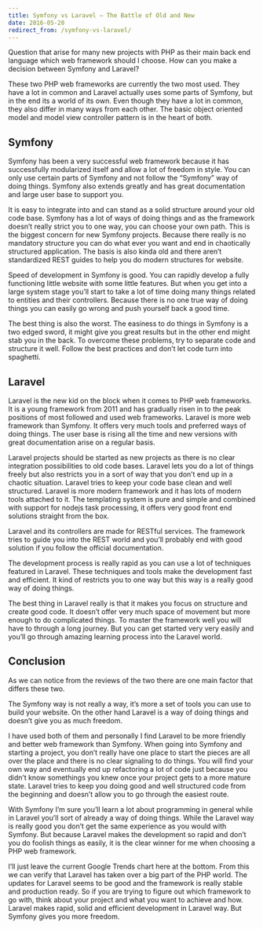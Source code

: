 ```yaml
---
title: Symfony vs Laravel – The Battle of Old and New
date: 2016-05-20
redirect_from: /symfony-vs-laravel/
---
```

Question that arise for many new projects with PHP as their main back end language which web framework should I choose. How can you make a decision between Symfony and Laravel?

These two PHP web frameworks are currently the two most used. They have a lot in common and Laravel actually uses some parts of Symfony, but in the end its a world of its own. Even though they have a lot in common, they also differ in many ways from each other. The basic object oriented model and model view controller pattern is in the heart of both.

Symfony
-------

Symfony has been a very successful web framework because it has successfully modularized itself and allow a lot of freedom in style. You can only use certain parts of Symfony and not follow the “Symfony” way of doing things. Symfony also extends greatly and has great documentation and large user base to support you.

It is easy to integrate into and can stand as a solid structure around your old code base. Symfony has a lot of ways of doing things and as the framework doesn’t really strict you to one way, you can choose your own path. This is the biggest concern for new Symfony projects. Because there really is no mandatory structure you can do what ever you want and end in chaotically structured application. The basis is also kinda old and there aren’t standardized REST guides to help you do modern structures for website.

Speed of development in Symfony is good. You can rapidly develop a fully functioning little website with some little features. But when you get into a large system stage you’ll start to take a lot of time doing many things related to entities and their controllers. Because there is no one true way of doing things you can easily go wrong and push yourself back a good time.

The best thing is also the worst. The easiness to do things in Symfony is a two edged sword, it might give you great results but in the other end might stab you in the back. To overcome these problems, try to separate code and structure it well. Follow the best practices and don’t let code turn into spaghetti.

Laravel
-------

Laravel is the new kid on the block when it comes to PHP web frameworks. It is a young framework from 2011 and has gradually risen in to the peak positions of most followed and used web frameworks. Laravel is more web framework than Symfony. It offers very much tools and preferred ways of doing things. The user base is rising all the time and new versions with great documentation arise on a regular basis.

Laravel projects should be started as new projects as there is no clear integration possibilities to old code bases. Laravel lets you do a lot of things freely but also restricts you in a sort of way that you don’t end up in a chaotic situation. Laravel tries to keep your code base clean and well structured. Laravel is more modern framework and it has lots of modern tools attached to it. The templating system is pure and simple and combined with support for nodejs task processing, it offers very good front end solutions straight from the box.

Laravel and its controllers are made for RESTful services. The framework tries to guide you into the REST world and you’ll probably end with good solution if you follow the official documentation.

The development process is really rapid as you can use a lot of techniques featured in Laravel. These techniques and tools make the development fast and efficient. It kind of restricts you to one way but this way is a really good way of doing things.

The best thing in Laravel really is that it makes you focus on structure and create good code. It doesn’t offer very much space of movement but more enough to do complicated things. To master the framework well you will have to through a long journey. But you can get started very very easily and you’ll go through amazing learning process into the Laravel world.

Conclusion
----------

As we can notice from the reviews of the two there are one main factor that differs these two.

The Symfony way is not really a way, it’s more a set of tools you can use to build your website. On the other hand Laravel is a way of doing things and doesn’t give you as much freedom.

I have used both of them and personally I find Laravel to be more friendly and better web framework than Symfony. When going into Symfony and starting a project, you don’t really have one place to start the pieces are all over the place and there is no clear signaling to do things. You will find your own way and eventually end up refactoring a lot of code just because you didn’t know somethings you knew once your project gets to a more mature state. Laravel tries to keep you doing good and well structured code from the beginning and doesn’t allow you to go through the easiest route.

With Symfony I’m sure you’ll learn a lot about programming in general while in Laravel you’ll sort of already a way of doing things. While the Laravel way is really good you don’t get the same experience as you would with Symfony. But because Laravel makes the development so rapid and don’t you do foolish things as easily, it is the clear winner for me when choosing a PHP web framework.

I’ll just leave the current Google Trends chart here at the bottom. From this we can verify that Laravel has taken over a big part of the PHP world. The updates for Laravel seems to be good and the framework is really stable and production ready. So if you are trying to figure out which framework to go with, think about your project and what you want to achieve and how. Laravel makes rapid, solid and efficient development in Laravel way. But Symfony gives you more freedom.